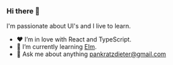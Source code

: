 ### Hi there 👋

I'm passionate about UI's and I live to learn.

- ❤️ I’m in love with React and TypeScript.
- 🌱 I’m currently learning [Elm](https://elm-lang.org).
- 💬 Ask me about anything <pankratzdieter@gmail.com>
